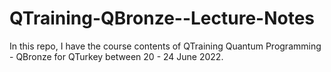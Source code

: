 # QTraining-QBronze--Lecture-Notes
In this repo, I have the course contents of QTraining Quantum Programming - QBronze for QTurkey between 20 - 24 June 2022.
